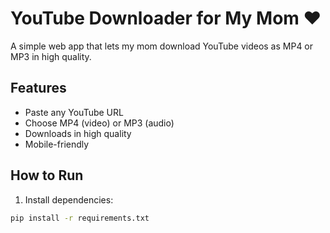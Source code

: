 # YouTube Downloader for My Mom ❤️

A simple web app that lets my mom download YouTube videos as MP4 or MP3 in high quality.

## Features
- Paste any YouTube URL
- Choose MP4 (video) or MP3 (audio)
- Downloads in high quality
- Mobile-friendly

## How to Run

1. Install dependencies:

```bash
pip install -r requirements.txt
